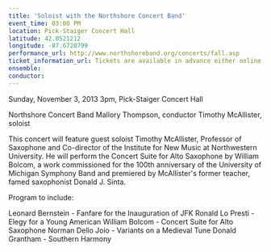 ```yaml
---
title: 'Soloist with the Northshore Concert Band'
event_time: 03:00 PM
location: Pick-Staiger Concert Hall
latitude: 42.0521212
longitude: -87.6720799
performance_url: http://www.northshoreband.org/concerts/fall.asp
ticket_information_url: Tickets are available in advance either online, by phone (847-432-2263), or at the Pick-Staiger box office
ensemble: 
conductor: 
---
```

Sunday, November 3, 2013
3pm, Pick-Staiger Concert Hall

Northshore Concert Band
Mallory Thompson, conductor
Timothy McAllister, soloist

This concert will feature guest soloist Timothy McAllister, Professor of Saxophone and Co-director of the Institute for New Music at Northwestern University. He will perform the Concert Suite for Alto Saxophone by William Bolcom, a work commissioned for the 100th anniversary of the University of Michigan Symphony Band and premiered by McAllister's former teacher, famed saxophonist Donald J. Sinta.

Program to include:

Leonard Bernstein - Fanfare for the Inauguration of JFK
Ronald Lo Presti - Elegy for a Young American
William Bolcom - Concert Suite for Alto Saxophone
Norman Dello Joio - Variants on a Medieval Tune
Donald Grantham - Southern Harmony